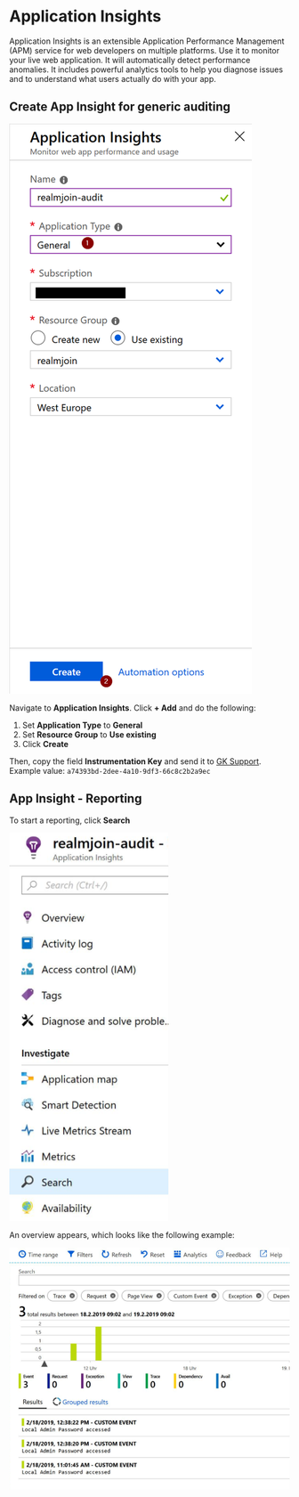 # Application Insights

Application Insights is an extensible Application Performance Management \(APM\) service for web developers on multiple platforms. Use it to monitor your live web application. It will automatically detect performance anomalies. It includes powerful analytics tools to help you diagnose issues and to understand what users actually do with your app.

## Create App Insight for generic auditing

[![CreateAppInsight](../.gitbook/assets/appinsights1.png)](https://github.com/realmjoin/realmjoin-gitbooks/tree/3c2250fcc0d712e1b40ac535a1766b57ce01910c/docs/media/appinsights1.png)

Navigate to **Application Insights**. Click **+ Add** and do the following:

1. Set **Application Type** to **General**  
2. Set **Resource Group** to **Use existing**
3. Click **Create**

Then, copy the field **Instrumentation Key** and send it to [GK Support](https://github.com/realmjoin/realmjoin-gitbooks/tree/3c2250fcc0d712e1b40ac535a1766b57ce01910c/docs/product.support@glueckkanja.com).  
Example value: `a74393bd-2dee-4a10-9df3-66c8c2b2a9ec`

## App Insight - Reporting

To start a reporting, click **Search**

[![AppInsightReporting](../.gitbook/assets/appinsights2.png)](https://github.com/realmjoin/realmjoin-gitbooks/tree/3c2250fcc0d712e1b40ac535a1766b57ce01910c/docs/media/appinsights2.png)

An overview appears, which looks like the following example:

[![AppInsightReporting2](../.gitbook/assets/appinsights3.png)](https://github.com/realmjoin/realmjoin-gitbooks/tree/3c2250fcc0d712e1b40ac535a1766b57ce01910c/docs/media/appinsights3.png)

